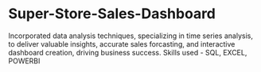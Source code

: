 # Super-Store-Sales-Dashboard
Incorporated data analysis techniques, specializing in time series analysis, to deliver valuable insights, accurate sales forcasting, and interactive dashboard creation, driving business success.
Skills used - SQL, EXCEL, POWERBI
